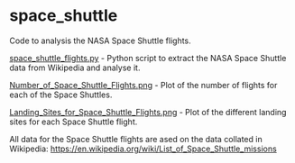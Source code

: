 # space_shuttle

Code to analysis the NASA Space Shuttle flights.

[space_shuttle_flights.py](https://github.com/ctibbs/space_shuttle/blob/main/space_shuttle_flights.py) - Python script to extract the NASA Space Shuttle data from Wikipedia and analyse it.

[Number_of_Space_Shuttle_Flights.png](https://github.com/ctibbs/space_shuttle/blob/main/Number_of_Space_Shuttle_Flights.png) - Plot of the number of flights for each of the Space Shuttles.

[Landing_Sites_for_Space_Shuttle_Flights.png](https://github.com/ctibbs/space_shuttle/blob/main/Landing_Sites_for_Space_Shuttle_Flights.png) - Plot of the different landing sites for each Space Shuttle flight.

All data for the Space Shuttle flights are ased on the data collated in Wikipedia: https://en.wikipedia.org/wiki/List_of_Space_Shuttle_missions
